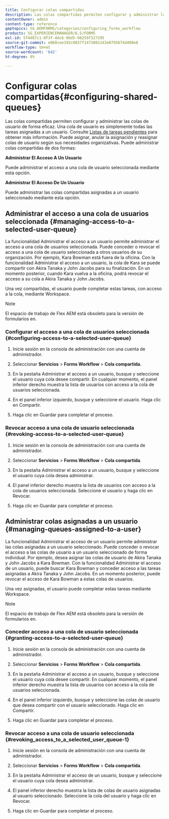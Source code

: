 ```yaml
---
title: Configurar colas compartidas
description: Las colas compartidas permiten configurar y administrar las colas de usuario de forma eficaz. Obtenga información sobre cómo configurar colas compartidas.
contentOwner: admin
content-type: reference
geptopics: SG_AEMFORMS/categories/configuring_forms_workflow
products: SG_EXPERIENCEMANAGER/6.5/FORMS
exl-id: 5f4467c1-0f3f-4dc6-9bd5-98259f327295
source-git-commit: e068cee192c0837f1473802143e0793674d400e8
workflow-type: tm+mt
source-wordcount: '642'
ht-degree: 0%

---
```


# Configurar colas compartidas{#configuring-shared-queues}

Las colas compartidas permiten configurar y administrar las colas de usuario de forma eficaz. Una cola de usuario es simplemente todas las tareas asignadas a un usuario. Consulte [Listas de tareas pendientes](https://help.adobe.com/en_US/livecycle/11.0/WorkspaceHelp/WS92d06802c76abadb-2b6ab502126beb6ba2f-7ffc.2.html) para obtener más información. Puede asignar, anular la asignación y reasignar colas de usuario según sus necesidades organizativas. Puede administrar colas compartidas de dos formas:

**Administrar El Acceso A Un Usuario**

Puede administrar el acceso a una cola de usuario seleccionada mediante esta opción.

**Administrar El Acceso De Un Usuario**

Puede administrar las colas compartidas asignadas a un usuario seleccionado mediante esta opción.

## Administrar el acceso a una cola de usuarios seleccionada {#managing-access-to-a-selected-user-queue}

La funcionalidad Administrar el acceso a un usuario permite administrar el acceso a una cola de usuarios seleccionada. Puede conceder o revocar el acceso a una cola de usuario seleccionada a otros usuarios de su organización. Por ejemplo, Kara Bowman está fuera de la oficina. Con la funcionalidad Administrar el acceso a un usuario, la cola de Kara se puede compartir con Akira Tanaka y John Jacobs para su finalización. En un momento posterior, cuando Kara vuelva a la oficina, podrá revocar el acceso a su cola a Akira Tanaka y John Jacobs.

Una vez compartidas, el usuario puede completar estas tareas, con acceso a la cola, mediante Workspace.

>[!NOTE]
>
>El espacio de trabajo de Flex AEM está obsoleto para la versión de formularios en.

### Configurar el acceso a una cola de usuarios seleccionada {#configuring-access-to-a-selected-user-queue}

1. Inicie sesión en la consola de administración con una cuenta de administrador.
1. Seleccionar **Servicios** > **Forms Workflow** > **Cola compartida**.

1. En la pestaña Administrar el acceso a un usuario, busque y seleccione el usuario cuya cola desee compartir. En cualquier momento, el panel inferior derecho muestra la lista de usuarios con acceso a la cola de usuarios seleccionada.
1. En el panel inferior izquierdo, busque y seleccione el usuario. Haga clic en Compartir.
1. Haga clic en Guardar para completar el proceso.

### Revocar acceso a una cola de usuario seleccionada {#revoking-access-to-a-selected-user-queue}

1. Inicie sesión en la consola de administración con una cuenta de administrador.
1. Seleccionar **Servicios** > **Forms Workflow** > **Cola compartida**.

1. En la pestaña Administrar el acceso a un usuario, busque y seleccione el usuario cuya cola desea administrar.
1. El panel inferior derecho muestra la lista de usuarios con acceso a la cola de usuarios seleccionada. Seleccione el usuario y haga clic en Revocar.
1. Haga clic en Guardar para completar el proceso.

## Administrar colas asignadas a un usuario {#managing-queues-assigned-to-a-user}

La funcionalidad Administrar el acceso de un usuario permite administrar las colas asignadas a un usuario seleccionado. Puede conceder o revocar el acceso a las colas de usuario a un usuario seleccionado de forma individual. Por ejemplo, desea asignar las colas de usuario de Akira Tanaka y John Jacobs a Kara Bowman. Con la funcionalidad Administrar el acceso de un usuario, puede buscar Kara Bowman y conceder acceso a las tareas asignadas a Akira Tanaka y John Jacobs. En un momento posterior, puede revocar el acceso de Kara Bowman a estas colas de usuarios.

Una vez asignadas, el usuario puede completar estas tareas mediante Workspace.

>[!NOTE]
>
>El espacio de trabajo de Flex AEM está obsoleto para la versión de formularios en.

### Conceder acceso a una cola de usuario seleccionada {#granting-access-to-a-selected-user-queue}

1. Inicie sesión en la consola de administración con una cuenta de administrador.
1. Seleccionar **Servicios** > **Forms Workflow** > **Cola compartida**.

1. En la pestaña Administrar el acceso a un usuario, busque y seleccione el usuario cuya cola desee compartir. En cualquier momento, el panel inferior derecho muestra la lista de usuarios con acceso a la cola de usuarios seleccionada.
1. En el panel inferior izquierdo, busque y seleccione las colas de usuario que desea compartir con el usuario seleccionado. Haga clic en Compartir.
1. Haga clic en Guardar para completar el proceso.

### Revocar acceso a una cola de usuario seleccionada {#revoking_access_to_a_selected_user_queue-1}

1. Inicie sesión en la consola de administración con una cuenta de administrador.
1. Seleccionar **Servicios** > **Forms Workflow** > **Cola compartida**.

1. En la pestaña Administrar el acceso de un usuario, busque y seleccione el usuario cuya cola desea administrar.
1. El panel inferior derecho muestra la lista de colas de usuario asignadas al usuario seleccionado. Seleccione la cola del usuario y haga clic en Revocar.
1. Haga clic en Guardar para completar el proceso.
